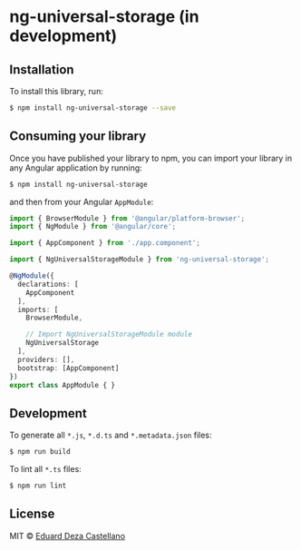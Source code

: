 # ng-universal-storage (in development)

## Installation

To install this library, run:

```bash
$ npm install ng-universal-storage --save
```

## Consuming your library

Once you have published your library to npm, you can import your library in any Angular application by running:

```bash
$ npm install ng-universal-storage
```

and then from your Angular `AppModule`:

```typescript
import { BrowserModule } from '@angular/platform-browser';
import { NgModule } from '@angular/core';

import { AppComponent } from './app.component';

import { NgUniversalStorageModule } from 'ng-universal-storage';

@NgModule({
  declarations: [
    AppComponent
  ],
  imports: [
    BrowserModule,

    // Import NgUniversalStorageModule module
    NgUniversalStorage
  ],
  providers: [],
  bootstrap: [AppComponent]
})
export class AppModule { }
```

## Development

To generate all `*.js`, `*.d.ts` and `*.metadata.json` files:

```bash
$ npm run build
```

To lint all `*.ts` files:

```bash
$ npm run lint
```

## License

MIT © [Eduard Deza Castellano](mailto:edezacas@gmail.com)
